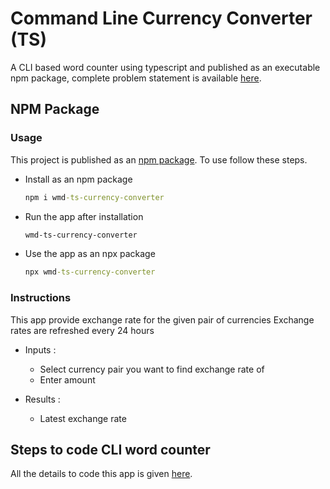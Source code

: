 # Command Line Currency Converter (TS)

A CLI based word counter using typescript and published as an executable npm package, complete problem statement is available [here](https://github.com/panaverse/typescript-node-projects/tree/main/project04_currency_converter).

## NPM Package

### Usage

This project is published as an [npm package](https://www.npmjs.com/package/wmd-ts-currency-converter). To use follow these steps.

- Install as an npm package

  ```cmd
  npm i wmd-ts-currency-converter
  ```

- Run the app after installation

  ```cmd
  wmd-ts-currency-converter
  ```

- Use the app as an npx package

  ```cmd
  npx wmd-ts-currency-converter
  ```

### Instructions

This app provide exchange rate for the given pair of currencies
Exchange rates are refreshed every 24 hours

- Inputs :

  - Select currency pair you want to find exchange rate of
  - Enter amount

- Results :
  - Latest exchange rate

## Steps to code CLI word counter

All the details to code this app is given [here](https://github.com/hassan-ak/wmd-ts-currency-converter/tree/main/stepsToCode/Readme.md).
